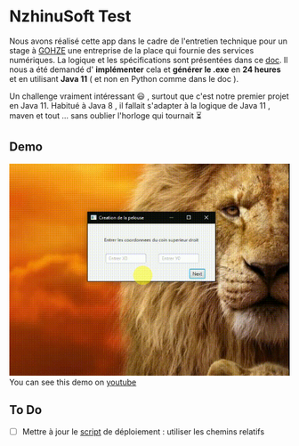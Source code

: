 # NzhinuSoft Test

Nous avons réalisé cette app dans le cadre de l'entretien technique pour un stage à [ GOHZE](https://gohze.org/) une entreprise de la place qui fournie des services numériques. La logique et les spécifications sont présentées dans ce [doc](specifications/cmr_entretien_technique_tondeuse.pdf). Il nous a été demandé d' **implémenter** cela et **générer le .exe** en **24 heures** et en utilisant **Java 11** ( et non en Python comme dans le doc ).

Un challenge vraiment intéressant :smiley: , surtout que c'est notre premier projet en Java 11. Habitué à Java 8 , il fallait s'adapter à la logique de Java 11 , maven et tout ... sans oublier l'horloge qui tournait :hourglass_flowing_sand:
## Demo
<img src="images/tondeuse.gif"/>
You can see this demo on <a href="https://youtu.be/r9Z6pPvQcak" target="_blank" > youtube </a>

## To Do
- [ ] Mettre à jour le [script]( deploy.iss ) de déploiement : utiliser les chemins relatifs
